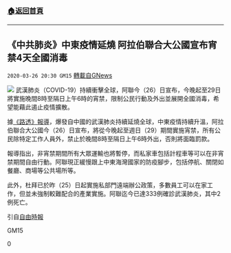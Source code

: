 ###  [:house:返回首頁](https://github.com/ourhimalayas/txt)
---

## 《中共肺炎》中東疫情延燒 阿拉伯聯合大公國宣布宵禁4天全國消毒
`2020-03-26 20:30 GM15` [轉載自GNews](https://gnews.org/zh-hant/153720/)

![](https://s3-ap-northeast-1.amazonaws.com/news.guo.offload.media/wp-content/uploads/2020/03/26202807/Noname-21.jpg)
武漢肺炎（COVID-19）持續衝擊全球，阿聯今（26）日宣布，今晚起至29日將實施晚間8時至隔日上午6時的宵禁，限制公民行動及外出並展開全國消毒，希望能藉此遏止疫情擴散。

據[《路透》報導](https://uk.reuters.com/article/uk-health-coronavirus-emirates-transport/uae-announces-overnight-curfew-for-weekend-deep-clean-idUKKBN21D1EN?il=0)，爆發自中國的武漢肺炎持續延燒全球，中東疫情持續升溫，阿拉伯聯合大公國今（26）日宣布，將從今晚起至週日（29）期間實施宵禁，所有公民除特定工作人員外，禁止於晚間8時至隔日上午6時外出，否則將面臨罰款。

報導指出，非宵禁期間所有大眾運輸也將暫停，而私家車包括計程車等可以在非宵禁期間自由行動。阿聯現正緩慢跟上中東海灣國家的防疫腳步，包括停航、關閉如餐廳、商場等公共場所等。

此外，杜拜已於昨（25）日起實施私部門遠端辦公政策，多數員工可以在家工作，但並未強制較難配合的產業實施。阿聯迄今已達333例確診武漢肺炎，其中2例死亡。

引自[自由時報](https://news.ltn.com.tw/news/world/breakingnews/3114047)

GM15

0
